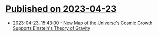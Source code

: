 # [Published on 2023-04-23](index.md)

* [2023-04-23, 15:43:00](https://soylentnews.org/article.pl?sid=23/04/21/1744258&from=rss) - [New Map of the Universe's Cosmic Growth Supports Einstein's Theory of Gravity](https://soylentnews.org/article.pl?sid=23/04/21/1744258&from=rss)
